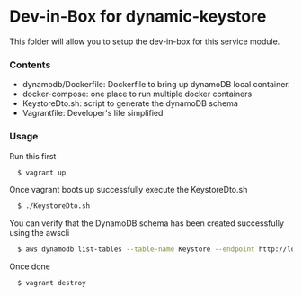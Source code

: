 Dev-in-Box for dynamic-keystore
==================================

This folder will allow you to setup the dev-in-box for this service module.

### Contents
 - dynamodb/Dockerfile: Dockerfile to bring up dynamoDB local container.
 - docker-compose: one place to run multiple docker containers
 - KeystoreDto.sh: script to generate the dynamoDB schema
 - Vagrantfile: Developer's life simplified
 
### Usage
Run this first

```bash
  $ vagrant up
```

Once vagrant boots up successfully execute the KeystoreDto.sh

```bash
  $ ./KeystoreDto.sh
```

You can verify that the DynamoDB schema has been created successfully using the awscli

```bash
  $ aws dynamodb list-tables --table-name Keystore --endpoint http://localhost:8080
```

Once done

```bash
  $ vagrant destroy
```